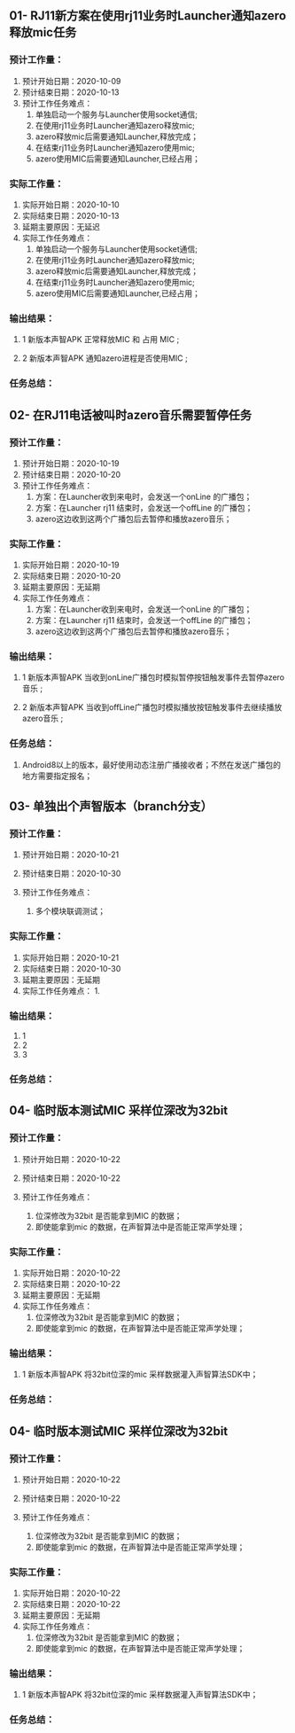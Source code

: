 ## 01- RJ11新方案在使用rj11业务时Launcher通知azero释放mic任务

### 预计工作量：

1. 预计开始日期：2020-10-09
2. 预计结束日期：2020-10-13
3. 预计工作任务难点：
   1. 单独启动一个服务与Launcher使用socket通信;
   2. 在使用rj11业务时Launcher通知azero释放mic;
   3. azero释放mic后需要通知Launcher,释放完成；
   4. 在结束rj11业务时Launcher通知azero使用mic;
   5. azero使用MIC后需要通知Launcher,已经占用；

### 实际工作量：

1. 实际开始日期：2020-10-10
2. 实际结束日期：2020-10-13
3. 延期主要原因：无延迟
4. 实际工作任务难点：
   1. 单独启动一个服务与Launcher使用socket通信;
   2. 在使用rj11业务时Launcher通知azero释放mic;
   3. azero释放mic后需要通知Launcher,释放完成；
   4. 在结束rj11业务时Launcher通知azero使用mic;
   5. azero使用MIC后需要通知Launcher,已经占用；

### 输出结果：

1. 1 新版本声智APK 正常释放MIC 和 占用 MIC ;

2. 2 新版本声智APK 通知azero进程是否使用MIC ;

   

### 任务总结：





## 02- 在RJ11电话被叫时azero音乐需要暂停任务

### 预计工作量：

1. 预计开始日期：2020-10-19	
2. 预计结束日期：2020-10-20
3. 预计工作任务难点：
   1. 方案：在Launcher收到来电时，会发送一个onLine 的广播包；
   2. 方案：在Launcher rj11 结束时，会发送一个offLine 的广播包；
   3. azero这边收到这两个广播包后去暂停和播放azero音乐；

### 实际工作量：

1. 实际开始日期：2020-10-19	
2. 实际结束日期：2020-10-20
3. 延期主要原因：无延期
4. 实际工作任务难点：
   1. 方案：在Launcher收到来电时，会发送一个onLine 的广播包；
   2. 方案：在Launcher rj11 结束时，会发送一个offLine 的广播包；
   3. azero这边收到这两个广播包后去暂停和播放azero音乐；

### 输出结果：

1. 1 新版本声智APK 当收到onLine广播包时模拟暂停按钮触发事件去暂停azero音乐 ;

2. 2 新版本声智APK 当收到offLine广播包时模拟播放按钮触发事件去继续播放azero音乐 ;

   

### 任务总结：

1. Android8以上的版本，最好使用动态注册广播接收者；不然在发送广播包的地方需要指定报名；





## 03- 单独出个声智版本（branch分支）

### 预计工作量：

1. 预计开始日期：2020-10-21

2. 预计结束日期：2020-10-30

3. 预计工作任务难点：

   1. 多个模块联调测试；

   

### 实际工作量：

1. 实际开始日期：2020-10-21	
2. 实际结束日期：2020-10-30
3. 延期主要原因：无延期
4. 实际工作任务难点：
   1. 

### 输出结果：

1. 1
2. 2
3. 3

### 任务总结：





## 04- 临时版本测试MIC 采样位深改为32bit

### 预计工作量：

1. 预计开始日期：2020-10-22

2. 预计结束日期：2020-10-22

3. 预计工作任务难点：

   1. 位深修改为32bit 是否能拿到MIC 的数据；
   2. 即使能拿到mic 的数据，在声智算法中是否能正常声学处理；

   

### 实际工作量：

1. 实际开始日期：2020-10-22	
2. 实际结束日期：2020-10-22
3. 延期主要原因：无延期
4. 实际工作任务难点：
   1. 位深修改为32bit 是否能拿到MIC 的数据；
   2. 即使能拿到mic 的数据，在声智算法中是否能正常声学处理；

### 输出结果：

1. 1   新版本声智APK 将32bit位深的mic 采样数据灌入声智算法SDK中；

   

### 任务总结：





## 04- 临时版本测试MIC 采样位深改为32bit

### 预计工作量：

1. 预计开始日期：2020-10-22

2. 预计结束日期：2020-10-22

3. 预计工作任务难点：

   1. 位深修改为32bit 是否能拿到MIC 的数据；
   2. 即使能拿到mic 的数据，在声智算法中是否能正常声学处理；

   

### 实际工作量：

1. 实际开始日期：2020-10-22	
2. 实际结束日期：2020-10-22
3. 延期主要原因：无延期
4. 实际工作任务难点：
   1. 位深修改为32bit 是否能拿到MIC 的数据；
   2. 即使能拿到mic 的数据，在声智算法中是否能正常声学处理；

### 输出结果：

1. 1   新版本声智APK 将32bit位深的mic 采样数据灌入声智算法SDK中；

    

### 任务总结：

